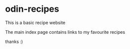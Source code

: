 # odin-recipes
This is a basic recipe website

The main index page contains links to my favourite recipes

thanks :)
